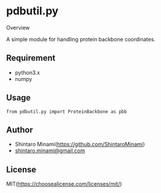 pdbutil.py
===

Overview

A simple module for handling protein backbone coordinates.

## Requirement
* python3.x
* numpy

## Usage
```
from pdbutil.py import ProteinBackbone as pbb
```

## Author
* Shintaro Minami(https://github.com/ShintaroMinami)
* shintaro.minami@gmail.com

## License
MIT(https://choosealicense.com/licenses/mit/)

